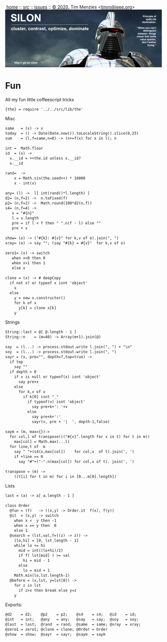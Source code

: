 <a name=top></a><p>       
&nbsp;[home](http://git.io/silon) ::
[src](https://github.com/timm/silon/raw/master/src) ::
[issues](http://git.io/silon) ::
<a href="https://github.com/timm/silon/raw/master/raw/master/LICENSE.md">&copy; 2020</a>,
Tim Menzies
<<a href="mailto:timm@ieee.org">timm&commat;ieee.org</a>>
<br>
[<img width=900 src="https://github.com/timm/silon/raw/master/etc/img/banner.jpg">](http://git.io/silon)<br>

# Fun

All my fun little coffeescript tricks

    {the} = require '../../src/lib/the'

Misc

    same   = (x) -> x 
    today  = () -> Date(Date.now()).toLocaleString().slice(0,25)
    sum    = (l,f=same,n=0) -> (n+=f(x) for x in l); n

    int =  Math.floor
    id  = (x) ->
      x.__id = ++the.id unless x.__id?
      x.__id

    rand=  ->
        x = Math.sin(the.seed++) * 10000
        x - int(x)

    any= (l) ->  l[ int(rand()*l.length) ] 
    d2= (n,f=2) ->  n.toFixed(f)
    p2= (n,f=2) ->  Math.round(100*d2(n,f))
    s4= (n,f=4) ->
       s = "#{n}"
       l = s.length
       pre = if l < f then " ".n(f - l) else ""
       pre + s

    show= (o) -> ("#{k}: #{v}" for k,v of o).join(", ")
    xray= (o) -> say ""; (say "#{k} = #{v}"  for k,v of o)

    zero1= (x) -> switch
       when x<0 then 0
       when x>1 then 1
       else x

    clone = (x) -> # deepCopy
      if not x? or typeof x isnt 'object'
        x
      else
        y = new x.constructor()
        for k of x
          y[k] = clone x[k]
        y

Strings

    String::last = @[ @.length - 1 ]
    String::n    = (m=40) -> Array(m+1).join(@)

    say  = (l...) -> process.stdout.write l.join(", ") + "\n"
    soy  = (l...) -> process.stdout.write l.join(", ")
    sayr = (x, pre="", depth=7,top=true) ->
      if top
        say "" 
      if depth > 0
        if x is null or typeof(x) isnt 'object'
          say pre+x
        else
          for k,v of x
            if k[0] isnt "_"
              if typeof(v) isnt 'object'
                say pre+k+': '+v
              else
                say pre+k+':'
                sayr(v, pre + '|  ', depth-1,false)

    saym = (m, max={})->
      for col,l of transpose((("#{x}".length for x in t) for t in m))
        max[col] = Math.max(...l) 
      for line,t of  m
        say " "+(s4(x,max[col])    for col,x  of t).join(', ')
        if +line == 0
          say "#"+("-".n(max[col]) for col,x of t). join(', ')
 
    transpose = (m) ->
        ((t[i] for t in m) for i in [0...m[0].length])

Lists

    last = (a) -> a[ a.length - 1 ]

    class Order
      @fun = (f)   -> ((x,y) -> Order.it  f(x), f(y))
      @it  = (x,y) -> switch
        when x <  y then -1
        when x == y then  0
        else 1
      @search = (lst,val,f=((z) -> z)) ->
        [lo,hi] = [0, lst.length - 1]
        while lo <= hi
          mid = int((lo+hi)/2)
          if f( lst[mid] ) >= val
            hi = mid - 1
          else
            lo = mid + 1
        Math.min(lo,lst.length-1)
      @before = (x,lst, y=lst[0]) ->
        for z in lst
          if z>x then break else y=z
        y

Exports:

    @d2    = d2;    @p2    = p2;    @s4    = s4;   @id    = id;
    @int   = int;   @any   = any;   @say   = say;  @soy   = soy;
    @last  = last;  @rand  = rand;  @same  = same; @xray  = xray;
    @zero1 = zero1; @clone = clone; @Order = Order
    @show  = show;  @sayr  = sayr;  @saym  = saym
